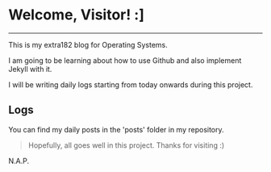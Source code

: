 # Welcome, Visitor! :]
-----

This is my extra182 blog for Operating Systems.

I am going to be learning about how to use Github and also implement Jekyll with it.

I will be writing daily logs starting from today onwards during this project.

Logs
------
<!-- - [Log Day 1](2018/12/28/log.html)
- [Log Day 2](2018/12/29/log.html)
- [Log Day 3](2018/12/30/log.html) -->

You can find my daily posts in the 'posts' folder in my repository.





> Hopefully, all goes well in this project.
> Thanks for visiting :)

N.A.P.
